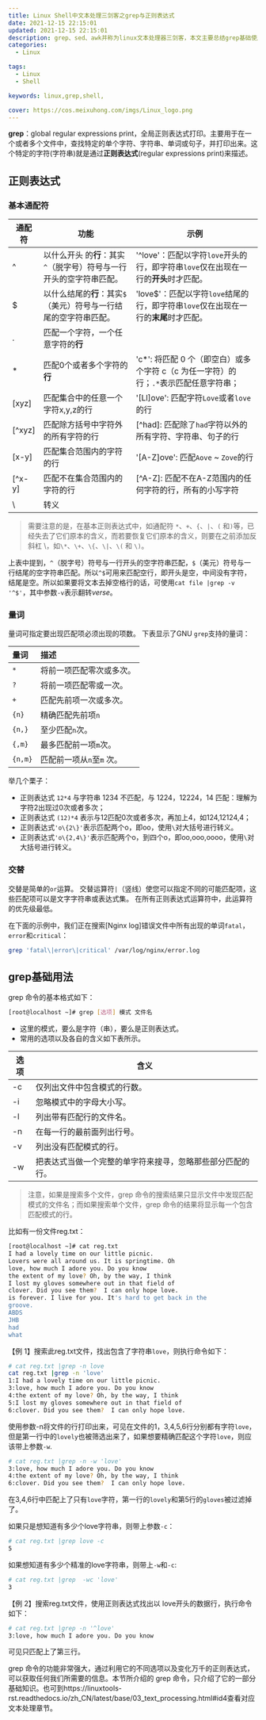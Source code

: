 ```yaml
---
title: Linux Shell中文本处理三剑客之grep与正则表达式
date: 2021-12-15 22:15:01
updated: 2021-12-15 22:15:01
description: grep、sed、awk并称为linux文本处理器三剑客，本文主要总结grep基础使用方法。
categories: 
  - Linux

tags: 
  - Linux
  - Shell

keywords: linux,grep,shell,

cover: https://cos.meixuhong.com/imgs/Linux_logo.png
---
```


**grep**：global  regular expressions print，全局正则表达式打印。主要用于在一个或者多个文件中，查找特定的单个字符、字符串、单词或句子，并打印出来。这个特定的字符(字符串)就是通过**正则表达式**(regular expressions print)来描述。

## 正则表达式

### 基本通配符

| 通配符 | 功能                 | 示例               |
| ------ | -------------------- | ------ |
| ^      | 以什么开头 的**行**：其实`^`（脱字号）符号与一行开头的空字符串匹配。 | '^love'：匹配以字符`love`开头的行，即字符串`love`仅在出现在一行的**开头**时才匹配。 |
| $      | 以什么结尾的**行**：其实`$`（美元）符号与一行结尾的空字符串匹配。 | 'love$'：匹配以字符`love`结尾的行，即字符串`love`仅在出现在一行的**末尾**时才匹配。 |
| .      | 匹配一个字符，一个任意字符的**行** |         |
| *      | 匹配0个或者多个字符的**行** | 'c*': 将匹配 0 个（即空白）或多个字符 c（c 为任一字符）的行；`.*`表示匹配任意字符串； |
| [xyz]  | 匹配集合中的任意一个字符x,y,z的行 | '[Ll]ove': 匹配字符`Love`或者`love`的行 |
| [^xyz] | 匹配除方括号中字符外的所有字符的行 | [^had]: 匹配除了`had`字符以外的所有字符、字符串、句子的行 |
| [x-y]  | 匹配集合范围内的字符的行 | '[A-Z]ove': 匹配`Aove` ~ `Zove`的行 |
| [^x-y] | 匹配不在集合范围内的字符的行 | [^A-Z]: 匹配不在A-Z范围内的任何字符的行，所有的小写字符 |
| \  | 转义 |  |

> 需要注意的是，在基本正则表达式中，如通配符 `*`、`+`、`{`、`|`、`(` 和`)`等，已经失去了它们原本的含义，而若要恢复它们原本的含义，则要在之前添加反斜杠 \，如`\*`、`\+`、`\{`、`\|`、`\(` 和 `\)`。

上表中提到，`^`（脱字号）符号与一行开头的空字符串匹配，`$`（美元）符号与一行结尾的空字符串匹配。所以`^$`可用来匹配空行，即开头是空，中间没有字符，结尾是空。所以如果要将文本去掉空格行的话，可使用`cat file |grep -v '^$'`，其中参数`-v`表示翻转*verse*。

### 量词

量词可指定要出现匹配项必须出现的项数。 下表显示了GNU `grep`支持的量词：

| 量词    | 描述                      |
| :------ | :------------------------ |
| `*`     | 将前一项匹配零次或多次。  |
| `?`     | 将前一项匹配零或一次。    |
| `+`     | 匹配先前项一次或多次。    |
| `{n}`   | 精确匹配先前项`n`         |
| `{n,}`  | 至少匹配`n`次。           |
| `{,m}`  | 最多匹配前一项`m`次。     |
| `{n,m}` | 匹配前一项从`n`至`m` 次。 |

举几个栗子：

- 正则表达式 `12*4` 与字符串 1234 不匹配，与 1224，12224，14 匹配：理解为字符2出现过0次或者多次；
- 正则表达式 `(12)*4` 表示与12匹配0次或者多次，再加上4，如124,12124,4；
- 正则表达式`'o\{2\}'`表示匹配两个o，即oo，使用`\`对大括号进行转义。
- 正则表达式`'o\{2,4\}'`表示匹配两个o，到四个o，即oo,ooo,oooo，使用`\`对大括号进行转义。

### 交替

交替是简单的`or`运算。 交替运算符`|`（竖线）使您可以指定不同的可能匹配项，这些匹配项可以是文字字符串或表达式集。 在所有正则表达式运算符中，此运算符的优先级最低。

在下面的示例中，我们正在搜索[Nginx log]错误文件中所有出现的单词`fatal`，`error`和`critical`：

```bash
grep 'fatal\|error\|critical' /var/log/nginx/error.log
```



## grep基础用法

 grep 命令的基本格式如下：

```bash
[root@localhost ~]# grep [选项] 模式 文件名
```

- 这里的模式，要么是字符（串），要么是正则表达式。
- 常用的选项以及各自的含义如下表所示。

| 选项 | 含义                                                       |
| ---- | ---------------------------------------------------------- |
| -c   | 仅列出文件中包含模式的行数。                               |
| -i   | 忽略模式中的字母大小写。                                   |
| -l   | 列出带有匹配行的文件名。                                   |
| -n   | 在每一行的最前面列出行号。                                 |
| -v   | 列出没有匹配模式的行。                                     |
| -w   | 把表达式当做一个完整的单字符来搜寻，忽略那些部分匹配的行。 |

> 注意，如果是搜索多个文件，grep 命令的搜索结果只显示文件中发现匹配模式的文件名；而如果搜索单个文件，grep 命令的结果将显示每一个包含匹配模式的行。

比如有一份文件reg.txt：

```bash
[root@localhost ~]# cat reg.txt
I had a lovely time on our little picnic.
Lovers were all around us. It is springtime. Oh
love, how much I adore you. Do you know
the extent of my love? Oh, by the way, I think
I lost my gloves somewhere out in that field of
clover. Did you see them?  I can only hope love.
is forever. I live for you. It's hard to get back in the
groove.
ABDS
JHB
had
what
```

 【例 1】搜索此reg.txt文件，找出包含了字符串`love`，则执行命令如下：

```bash
# cat reg.txt |grep -n love  
cat reg.txt |grep -n 'love'
1:I had a lovely time on our little picnic.
3:love, how much I adore you. Do you know
4:the extent of my love? Oh, by the way, I think
5:I lost my gloves somewhere out in that field of
6:clover. Did you see them?  I can only hope love.
```

使用参数-n将文件的行打印出来，可见在文件的1，3,4,5,6行分别都有字符`love`，但是第一行中的`lovely`也被筛选出来了，如果想要精确匹配这个字符`love`，则应该带上参数`-w`.

```bash
# cat reg.txt |grep -n -w 'love'
3:love, how much I adore you. Do you know
4:the extent of my love? Oh, by the way, I think
6:clover. Did you see them?  I can only hope love.
```

在3,4,6行中匹配上了只有`love`字符，第一行的`lovely`和第5行的`gloves`被过滤掉了。

如果只是想知道有多少个love字符串，则带上参数`-c`：

```bash
# cat reg.txt |grep love -c
5
```

如果想知道有多少个精准的love字符串，则带上`-w`和`-c`:

```bash
# cat reg.txt |grep  -wc 'love'
3
```

【例 2】搜索reg.txt文件，使用正则表达式找出以 love开头的数据行，执行命令如下：

```bash
# cat reg.txt |grep -n '^love'
3:love, how much I adore you. Do you know
```

可见只匹配上了第三行。

 grep 命令的功能非常强大，通过利用它的不同选项以及变化万千的正则表达式，可以获取任何我们所需要的信息。本节所介绍的 grep  命令，只介绍了它的一部分基础知识。也可到https://linuxtools-rst.readthedocs.io/zh_CN/latest/base/03_text_processing.html#id4查看对应文本处理章节。
